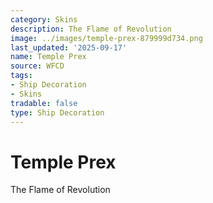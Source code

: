```yaml
---
category: Skins
description: The Flame of Revolution
image: ../images/temple-prex-879999d734.png
last_updated: '2025-09-17'
name: Temple Prex
source: WFCD
tags:
- Ship Decoration
- Skins
tradable: false
type: Ship Decoration
---
```


# Temple Prex

The Flame of Revolution

